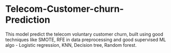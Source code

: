 # Telecom-Customer-churn-Prediction
This model predict the telecom voluntary customer churn, built using good techniques like SMOTE, RFE in data preprocessing and good supervised ML algo - Logistic regression, KNN, Decision tree, Random forest.
